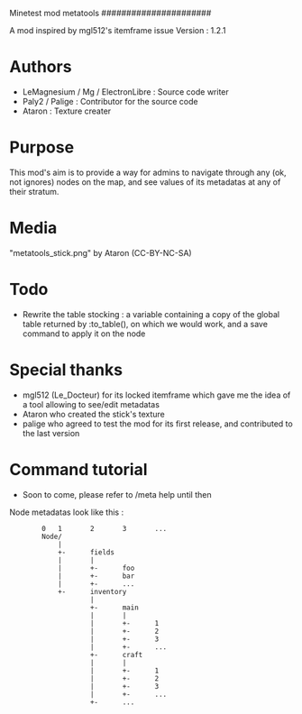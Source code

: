 Minetest mod metatools
######################

A mod inspired by mgl512's itemframe issue
Version : 1.2.1

# Authors
 - LeMagnesium / Mg / ElectronLibre : Source code writer
 - Paly2 / Palige : Contributor for the source code
 - Ataron : Texture creater

# Purpose
This mod's aim is to provide a way for admins to navigate through any (ok, not
ignores) nodes on the map, and see values of its metadatas at any of their
stratum.

# Media
"metatools_stick.png" by Ataron (CC-BY-NC-SA)

# Todo
 - Rewrite the table stocking : a variable containing a copy of the global
   table returned by :to_table(), on which we would work, and a save command to
   apply it on the node

# Special thanks
 - mgl512 (Le_Docteur) for its locked itemframe which gave me the idea of a tool
allowing to see/edit metadatas
 - Ataron who created the stick's texture
 - palige who agreed to test the mod for its first release, and contributed to the last version

# Command tutorial
 - Soon to come, please refer to /meta help until then

 Node metadatas look like this :

			0	1		2		3		...
			Node/
				|
				+- 		fields
				|		|
				|		+-		foo
				|		+-		bar
				|		+-		...
				+-		inventory
						|
						+-		main
						|		|
						|		+-		1
						|		+-		2
						|		+-		3
						|		+-		...
						+-		craft
						|		|
						|		+-		1
						|		+-		2
						|		+-		3
						|		+-		...
						+-		...
